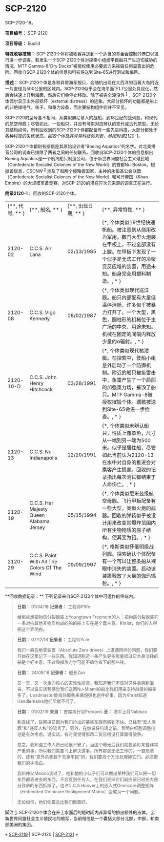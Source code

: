 # SCP-2120
                        




SCP-2120-19。



**项目编号：** SCP-2120

**项目等级：** Euclid

**特殊收容措施：** SCP-2120个体将被收容并送到一个适当的基金会控制的港口以进行进一步调查。若发生一个SCP-2120个体对探索小组或平民船只产生迫切威胁的情况，MTF Gamma-6“Dry Docks”被授权使用必要武力来摧毁任何显露出的危险。回收自SCP-2120个体的信息和科技将送到Site-65进行测试和编目。

**描述：** SCP-2120个体是各种异常海军舰只，会随机出现在大西洋的百慕大岛附近一片直径为500公里的区域内。SCP-2120似乎会在海平面下1.7公里处具现化，然后会快速上升到海面，然后它们会停止移动。除了被完全淹没外<sup class='footnoteref'>
 <a shape='rect' class='footnoteref' id='footnoteref-1' href='javascript:;' onclick='WIKIDOT.page.utils.scrollToReference(&apos;footnote-1&apos;)'>1</a>
</sup>，SCP-2120个体偶尔显示出外部损坏（external distress）的迹象。大部分损坏的功能都是船上的非绝缘电气，核子，和重力设备，而主要结构组件则并不罕见。

SCP-2120的型号各不相同，从类似腓尼基人的战船，到18世纪的战列舰，和现代的航空母舰；尽管如此，一些船只，并没有可供对应辨认的现代或古代原型。无论其结构如何，所有回收到的SCP-2120个体都配备有一些先进科技，大部分都处于各种程度的失修状态。*回收个体及其异常科技的列表，参阅附录2120-1。* 

SCP-2120个体都刻有据信是其原始设计者“Boeing Aquatics”的名字。对北美播音公司的调查已排除了两者之间的任何联系。回收自SCP-2120个体的信息指出Boeing Aquatics是一个航海船只制造公司，位于新世界同盟社会主义殖民地（Confederate Socialist Colonies of the New World）的首都Nu-Boston。根据该信息，CSCNW<sup class='footnoteref'>
 <a shape='rect' class='footnoteref' id='footnoteref-2' href='javascript:;' onclick='WIKIDOT.page.utils.scrollToReference(&apos;footnote-2&apos;)'>2</a>
</sup>涉及了和两个侵略者国家，主神的永恒圣公会联盟（Confederate Socialist Colonies of the New World）和可汗帝国（Khan Empire）的大规模军备竞赛。对SCP-2120的潜在异次元来源的调查正在进行。

**附录2120-1：** 回收的SCP-2120个体。
<table class='wiki-content-table'>
 <tr>
  <td colspan='1' rowspan='1'>{**, &#20195;&#21495;, ** }</td>
  <td colspan='1' rowspan='1'>{**, &#33337;&#21517;, ** }</td>
  <td colspan='1' rowspan='1'>{**, &#20986;&#29616;&#26085;&#26399;, ** }</td>
  <td colspan='1' rowspan='1'>{**, &#24322;&#24120;&#29305;&#24615;, ** }</td>
 </tr>
 <tr>
  <td colspan='1' rowspan='1'>2120-02</td>
  <td colspan='1' rowspan='1'>C.C.S. Air Lana</td>
  <td colspan='1' rowspan='1'>02/13/1985</td>
  <td colspan='1' rowspan='1'>{*, &#20010;&#20307;&#31867;&#20284;19&#19990;&#32426;&#24555;&#36895;&#24070;&#33337;&#12290;&#34987;&#27880;&#24847;&#21040;&#20174;&#21830;&#29992;&#25913;&#20026;&#20891;&#29992;&#12290;&#25968;&#38376;&#22823;&#22411;&#28779;&#28846;&#35013;&#22312;&#30002;&#26495;&#19978;&#65292;&#19981;&#36807;&#20840;&#37096;&#27809;&#26377;&#19978;&#33179;&#12290;&#22312;&#30002;&#26495;&#19979;&#21457;&#29616;&#20102;&#19968;&#20010;&#20284;&#20046;&#26159;&#26080;&#27861;&#24037;&#20316;&#30340;&#20919;&#32858;&#21464;&#21453;&#24212;&#22534;&#30340;&#35013;&#32622;&#65292;&#29992;&#36884;&#26410;&#30693;&#12290;&#33337;&#36523;&#23436;&#20840;&#29992;&#22609;&#26009;&#21046;&#36896;&#12290;, * }</td>
 </tr>
 <tr>
  <td colspan='1' rowspan='1'>2120-08</td>
  <td colspan='1' rowspan='1'>C.C.S. Vigo Kennedy</td>
  <td colspan='1' rowspan='1'>08/02/1987</td>
  <td colspan='1' rowspan='1'>{*, &#20010;&#20307;&#31867;&#20284;&#29616;&#20195;&#24033;&#27915;&#33328;&#12290;&#33337;&#21482;&#20869;&#37096;&#37197;&#26377;&#22823;&#37327;&#20302;&#28201;&#20572;&#28382;&#33329;&#65292;&#35768;&#22810;&#20284;&#20046;&#34987;&#26292;&#21147;&#25171;&#24320;&#20102;&#12290;&#19968;&#20010;&#22823;&#22411;&#65292;&#40657;&#33394;&#65292;&#22278;&#26609;&#24418;&#30340;&#26426;&#26800;&#20301;&#20110;&#20027;&#24191;&#22330;&#30340;&#20013;&#22830;&#65292;&#29992;&#36884;&#26410;&#30693;&#12290;&#26426;&#26800;&#22312;&#22266;&#23450;&#30340;&#38388;&#38548;&#20869;&#37322;&#25918;&#23569;&#37327;&#30340;&#945;&#36752;&#23556;&#12290;, * }</td>
 </tr>
 <tr>
  <td colspan='1' rowspan='1'>2120-10-D</td>
  <td colspan='1' rowspan='1'>C.C.S. John Henry Hitchcock</td>
  <td colspan='1' rowspan='1'>03/28/1991</td>
  <td colspan='1' rowspan='1'>{*, &#20010;&#20307;&#31867;&#20284;&#29616;&#20195;&#26680;&#28508;&#33351;&#12290;&#22312;&#25506;&#32034;&#20013;&#65292;&#30331;&#33337;&#23567;&#32452;&#24847;&#22806;&#21551;&#21160;&#20102;&#19968;&#20010;&#38450;&#24481;&#26426;&#21046;&#12290;&#38468;&#36817;&#30340;&#33337;&#21482;&#34987;&#40060;&#38647;&#20987;&#20013;&#65292;&#40060;&#38647;&#20135;&#29983;&#20102;&#19968;&#20010;&#23616;&#37096;&#30340;&#21152;&#24378;&#37325;&#21147;&#22330;&#65292;&#25703;&#27585;&#20102;&#33337;&#21482;&#12290;MTF Gamma-6&#34987;&#25480;&#26435;&#25703;&#27585;&#20010;&#20307;&#12290;&#36951;&#39608;&#34987;&#36865;&#21040;Site-65&#20570;&#36827;&#19968;&#27493;&#26816;&#26597;&#12290;, * }</td>
 </tr>
 <tr>
  <td colspan='1' rowspan='1'>2120-13</td>
  <td colspan='1' rowspan='1'>C.C.S. Nu-Indianapolis</td>
  <td colspan='1' rowspan='1'>12/20/1991</td>
  <td colspan='1' rowspan='1'>{*, &#20010;&#20307;&#31867;&#20284;&#26410;&#36776;&#35748;&#33337;&#21482;&#65292;&#24615;&#36136;&#19978;&#20687;&#31456;&#40060;&#65292;&#23610;&#23544;&#20174;&#19968;&#31471;&#21040;&#21478;&#19968;&#31471;&#20026;500&#31859;&#12290;&#20284;&#20046;&#26159;&#23621;&#20303;&#33337;&#65292;&#23613;&#31649;&#22914;&#27492;&#24403;&#21069;&#35748;&#20026;2120-13&#22312;&#27700;&#20013;&#23545;&#33258;&#36523;&#30340;&#25512;&#36827;&#20250;&#23545;&#20056;&#23458;&#20135;&#29983;&#25439;&#23475;&#12290;&#22238;&#25910;&#30340;&#35760;&#24405;&#25351;&#20986;&#27599;&#27425;&#27979;&#35797;&#37117;&#32467;&#26463;&#20110;&#20154;&#21629;&#20260;&#20129;&#12290;, * }</td>
 </tr>
 <tr>
  <td colspan='1' rowspan='1'>2120-19</td>
  <td colspan='1' rowspan='1'>C.C.S. Her Majesty Queen Alabama Jersey</td>
  <td colspan='1' rowspan='1'>05/15/1994</td>
  <td colspan='1' rowspan='1'>{*, &#20010;&#20307;&#31867;&#20284;&#23612;&#31859;&#20857;&#32423;&#33322;&#31354;&#27597;&#33328;&#12290;&#39134;&#34892;&#30002;&#26495;&#37197;&#22791;&#26377;&#19968;&#20123;&#22823;&#22411;&#65292;&#31867;&#20284;&#28779;&#28846;&#30340;&#27494;&#22120;&#12290;&#22238;&#25910;&#30340;&#24377;&#33647;&#20284;&#20046;&#34987;&#35774;&#35745;&#29992;&#26469;&#25913;&#21464;&#20854;&#29190;&#28856;&#33539;&#22260;&#20869;&#25152;&#26377;&#29983;&#29289;&#29289;&#36136;&#30340;&#21407;&#23376;&#32467;&#26500;&#65292;&#20351;&#20854;&#21464;&#20026;&#38085;&#12290;, * }</td>
 </tr>
 <tr>
  <td colspan='1' rowspan='1'>2120-29</td>
  <td colspan='1' rowspan='1'>C.C.S. Paint With All The Colors Of The Wind</td>
  <td colspan='1' rowspan='1'>09/09/1997</td>
  <td colspan='1' rowspan='1'>{*, &#26684;&#26031;&#31867;&#20284;&#24576;&#20420;&#26126;&#32423;&#25112;&#21015;&#33328;&#12290;&#25506;&#32034;&#30830;&#35748;&#20010;&#20307;&#37197;&#22791;&#26377;&#19968;&#20010;&#21487;&#20197;&#35753;&#25972;&#26465;&#33337;&#20174;&#35064;&#30524;&#20013;&#28040;&#22833;&#30340;&#35013;&#32622;&#12290;&#21551;&#21160;&#35813;&#35013;&#32622;&#37322;&#25918;&#20102;&#22823;&#37327;&#30340;&#20285;&#29595;&#36752;&#23556;&#12290;, * }</td>
 </tr>
</table>
**回收数据记录：** 下列记录来自SCP-2120个体中可运作的终端内。


> **日期：** 01/34/18
**记录者：** 工程师Pfife
> 
> 给那些想把物质分裂器装上Youngtown Freemont的人：把物质分裂器装在一条对抗其他非物质构成的船的船上实在是个蠢主意。Khrist，你们的人得把这个弄明白。
> 


> **日期：** 07/12/18
**记录者：** 工程师Yule
> 
> 我们一直在绝零装置（Absolute Zero drives）上遭遇同样的问题，我们要开始在这里记下一些东西。我知道制造一条产生更多能量抵过它本身消耗的船是个好主意。不过毁掉热力学可能不值你省下的那些钱。
> 


> **日期：** 24/09/18
**记录者：** 船长Zan
> 
> 又一天，又一次重力核心的灾难性崩溃。我知道我们不该对这件事感到沮丧，不过说实话我感觉我们送回Nu-Miami的船比我们用来支持战役的船多多了。Loadmaster能挡住那些来袭炮弹也是件好事，因为Khrist知道Handlemarks他们早就不行了。
> 


> **日期：** 01/02/19
**来自：** 首席执行官Predavis
**至：** 海军上将Nabisco
> 
> 到底线了，联邦探员因为我们运出的某些东西而感到不快。已经有“反人类罪”和“违反人权”的流言了。另外，在你说任何话之前，我明白细胞调整电池是有欠考虑。说实话，有时我觉得那帮二货压根没打算赢得战争。
> 
> 总之，我知道工作人员已经很不安了，当这个曝光后我们就要紧盯某些非常严重的事，所以我们需要马上解决这事。所有那些无法工作的，一直崩溃的，还有“意外杀死数千无辜平民”的，我们要找个方法处理掉它们。必须把我们的手洗白。
> 
> 我和神父Mexico谈过了，他和他的小伙子们可以做出某种我们可以把一切东西都丢进去的东西。不会惹到任何人，在我们丢掉它们前应该已经把大部分致命的东西拆掉了。也许C.C.S.Hoover上的嵌入式Omnicore调整矩阵（Embedded Omnicore Realignment Matrix）会成为一个问题。
> 
> 无论如何，他们倒霉总比我们倒霉好。
> 


脚注
<a shape='rect' href='javascript:;' onclick='WIKIDOT.page.utils.scrollToReference(&apos;footnoteref-1&apos;)'>1</a>. SCP-2120个体会在升上水面后的短时间内非异常的排出额外的液体。
<a shape='rect' href='javascript:;' onclick='WIKIDOT.page.utils.scrollToReference(&apos;footnoteref-2&apos;)'>2</a>. 新世界同盟社会主义殖民地的缩写，当前相信是一个囊括大部分北部，中部，和南部美洲的集团。



« <a shape='rect' class='newpage' href='/scp-2119'>SCP-2119</a> | SCP-2120 | [SCP-2121](/scp-2121) »





                    